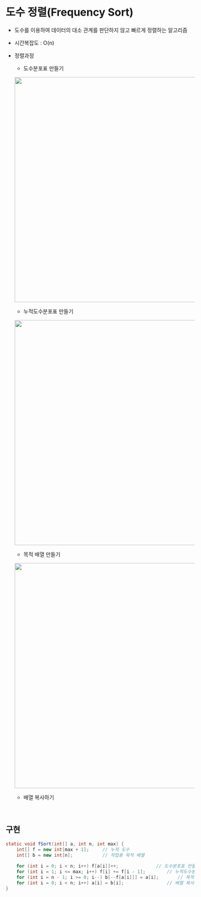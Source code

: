 # 도수 정렬(Frequency Sort)

- 도수를 이용하여 데이터의 대소 관계를 판단하지 않고 빠르게 정렬하는 알고리즘
- 시간복잡도 : O(n)
- 정렬과정
    * 도수분포표 만들기<br>
    <p align="center"><img src = "https://github.com/qlalzl9/TIL/blob/master/Algorithm/img/Frequency_Sort_1.jpg" width="600px"></p>

    * 누적도수분포표 만들기<br>
    <p align="center"><img src = "https://github.com/qlalzl9/TIL/blob/master/Algorithm/img/Frequency_Sort_2.jpg" width="600px"></p>

    * 목적 배열 만들기<br>
    <p align="center"><img src = "https://github.com/qlalzl9/TIL/blob/master/Algorithm/img/Frequency_Sort_3.jpg" width="600px"></p>
    
    * 배열 복사하기
<br>

## 구현
```java
static void fSort(int[] a, int n, int max) {
	int[] f = new int[max + 1];		// 누적 도수
	int[] b = new int[n];			// 작업용 목적 배열
    
    for (int i = 0; i < n; i++) f[a[i]]++;				// 도수분포표 만들기
	for (int i = 1; i <= max; i++) f[i] += f[i - 1];		// 누적도수분포표 만들기
	for (int i = n - 1; i >= 0; i--) b[--f[a[i]]] = a[i];		// 목적 배열 만들기
	for (int i = 0; i < n; i++) a[i] = b[i];				// 배열 복사하기
}
```